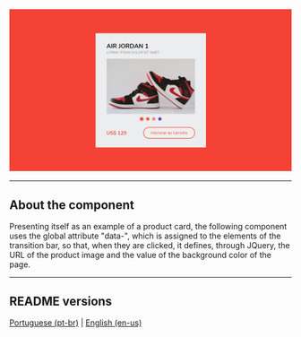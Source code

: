 <div align="center">
  <img src="./.github/demo.png" />
</div>

<hr>

## About the component

<p>
  Presenting itself as an example of a product card, the following component uses the global attribute "data-", which is assigned to the elements of the transition bar, so that, when they are clicked, it defines, through JQuery, the URL of the product image and the value of the background color of the page.
</p>

<hr>

## README versions

<div>
  <a href="https://github.com/ThiagoBrito-Dev/product-card-example/blob/main/README.md">
    Portuguese (pt-br)</a>
  |   
  <a href="https://github.com/ThiagoBrito-Dev/product-card-example/blob/main/README-en.md">
    English (en-us)</a>
</div>
